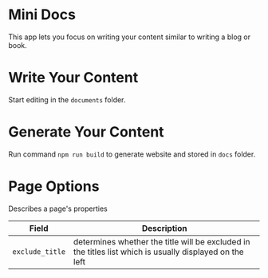 # Mini Docs

This app lets you focus on writing your content similar to writing a blog or book.

# Write Your Content

Start editing in the `documents` folder.

# Generate Your Content

Run command `npm run build` to generate website and stored in `docs` folder.

# Page Options

Describes a page's properties

| Field           | Description                                                                                             |
| --------------- | ------------------------------------------------------------------------------------------------------- |
| `exclude_title` | determines whether the title will be excluded in the titles list which is usually displayed on the left |
